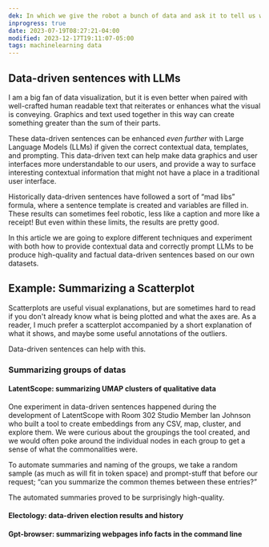 ```yaml
---
dek: In which we give the robot a bunch of data and ask it to tell us what it means
inprogress: true
date: 2023-07-19T08:27:21-04:00
modified: 2023-12-17T19:11:07-05:00
tags: machinelearning data
---
```


## Data-driven sentences with LLMs

I am a big fan of data visualization, but it is even better when paired with well-crafted human readable text that reiterates or enhances what the visual is conveying. Graphics and text used together in this way can create something greater than the sum of their parts.

These data-driven sentences can be enhanced *even further* with Large Language Models (LLMs) if given the correct contextual data, templates, and prompting. This data-driven text can help make data graphics and user interfaces more understandable to our users, and provide a way to surface interesting contextual information that might not have a place in a traditional user interface.

Historically data-driven sentences have followed a sort of “mad libs” formula, where a sentence template is created and variables are filled in. These results can sometimes feel robotic, less like a caption and more like a receipt! But even within these limits, the results are pretty good.

In this article we are going to explore different techniques and experiment with both how to provide contextual data and correctly prompt LLMs to be produce high-quality and factual data-driven sentences based on our own datasets.

## Example: Summarizing a Scatterplot

Scatterplots are useful visual explanations, but are sometimes hard to read if you don't already know what is being plotted and what the axes are. As a reader, I much prefer a scatterplot accompanied by a short explanation of what it shows, and maybe some useful annotations of the outliers.

Data-driven sentences can help with this.

### Summarizing groups of datas
#### LatentScope: summarizing UMAP clusters of qualitative data

One experiment in data-driven sentences happened during the development of LatentScope with Room 302 Studio Member Ian Johnson who built a tool to create embeddings from any CSV, map, cluster, and explore them. We were curious about the groupings the tool created, and we would often poke around the individual nodes in each group to get a sense of what the commonalities were.

To automate summaries and naming of the groups, we take a random sample (as much as will fit in token space) and prompt-stuff that before our request; “can you summarize the common themes between these entries?”

The automated summaries proved to be surprisingly high-quality.

#### Electology: data-driven election results and history
#### Gpt-browser: summarizing webpages info facts in the command line
